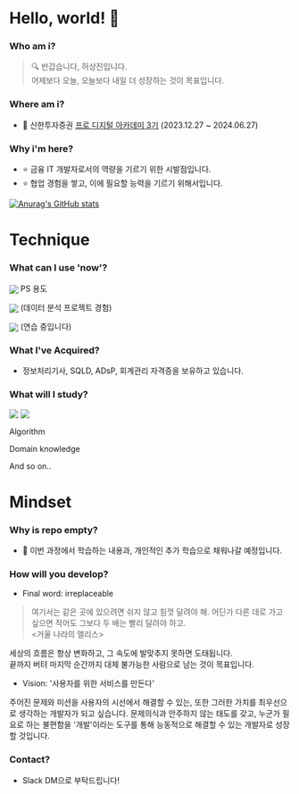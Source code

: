 # Hello, world! 👋

### Who am i?

> 🔍 반갑습니다, 허상진입니다. <br/>
> 어제보다 오늘, 오늘보다 내일 더 성장하는 것이 목표입니다.

### Where am i?

- 🌱 신한투자증권 <a href="https://prodigitalacademy.oopy.io/">프로 디지털 아카데미 3기</a> (2023.12.27 ~ 2024.06.27)

### Why i'm here?

- ⭐ 금융 IT 개발자로서의 역량을 기르기 위한 시발점입니다.
- ⭐ 협업 경험을 쌓고, 이에 필요할 능력을 기르기 위해서입니다.

[![Anurag's GitHub stats](https://github-readme-stats.vercel.app/api?username=bookeers)](https://github.com/anuraghazra/github-readme-stats)

# Technique

### What can I use 'now'?

<img src="https://img.shields.io/badge/C++-00599C?style=flat-square&logo=C%2B%2B&logoColor=white" style="vertical-align:middle;"> PS 용도

<img src="https://img.shields.io/badge/python-3670A0?style=flat-square&logo=python&logoColor=ffdd54" style="vertical-align:middle;"> (데이터 분석 프로젝트 경험)

<img src="https://shields.io/badge/JavaScript-F7DF1E?logo=JavaScript&logoColor=000&style=flat-square" style="vertical-align:middle;"> (연습 중입니다)

### What I've Acquired?

- 정보처리기사, SQLD, ADsP, 회계관리 자격증을 보유하고 있습니다.

### What will I study?

<img src="https://img.shields.io/badge/React-61DAFB?style=flat-square&logo=React&logoColor=white" style="vertical-align:text-top;">
<img src="https://img.shields.io/badge/Spring-6DB33F?style=flat-square&logo=Spring&logoColor=white" style="vertical-align:text-top;">

Algorithm  

Domain knowledge  

And so on..

# Mindset

### Why is repo empty?

- 💭 이번 과정에서 학습하는 내용과, 개인적인 추가 학습으로 채워나갈 예정입니다.

### How will you develop?

- Final word: irreplaceable

> 여기서는 같은 곳에 있으려면 쉬지 않고 힘껏 달려야 해. 어딘가 다른 데로 가고 싶으면 적어도 그보다 두 배는 빨리 달려야 하고. <br/> <거울 나라의 앨리스>

세상의 흐름은 항상 변화하고, 그 속도에 발맞추지 못하면 도태됩니다.  
끝까지 버텨 마지막 순간까지 대체 불가능한 사람으로 남는 것이 목표입니다. 

- Vision: '사용자를 위한 서비스를 만든다'

주어진 문제와 미션을 사용자의 시선에서 해결할 수 있는, 또한 그러한 가치를 최우선으로 생각하는 개발자가 되고 싶습니다.
문제의식과 안주하지 않는 태도를 갖고, 누군가 필요로 하는 불편함을 '개발'이라는 도구를 통해 능동적으로 해결할 수 있는 개발자로 성장할 것입니다.

### Contact?

- Slack DM으로 부탁드립니다!
